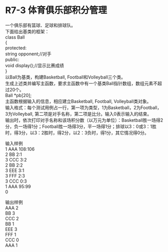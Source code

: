# R7-3 体育俱乐部积分管理

一个俱乐部有篮球、足球和排球队。  
下面给出基类的框架：  
class Ball  
{  
protected:  
string opponent;//对手  
public:  
void display();//显示比赛成绩  
}  
以Ball为基类，构建Basketball, Football和Volleyball三个类。  
生成上述类并编写主函数，要求主函数中有一个基类Ball指针数组，数组元素不超过20个。  
Ball *pb[20];  
主函数根据输入的信息，相应建立Basketball, Football, Volleyball类对象。  
输入格式：每个测试用例占一行，第一项为类型，1为Basketball，2为Football，3为Volleyball, 第二项是对手名称，第二项是比分。输入0表示输入的结束。  
输出时，依次打印对手名称和该场积分数（以万元为单位）：Basketball胜一场得2分，负一场得1分；Football胜一场得3分，平一场得1分；排球以3：0或3：1胜时，得3分，以3：2胜时，得2分，以2：3负时，得1分，其它情况得0分。  

输入样例  
1 AAA 108:106  
2 BB 2:1  
3 CCC 3:2  
2 BB 2:2  
3 EEE 3:1  
3 FFF 2:3  
3 CCC 0:3  
1 AAA 95:99  
0  

输出样例  
AAA 2  
BB 3  
CCC 2  
BB 1  
EEE 3  
FFF 1  
CCC 0  
AAA 1

